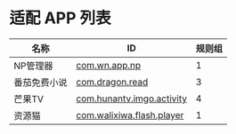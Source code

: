 # 适配 APP 列表

| 名称 | ID | 规则组 |
| - | - | - |
| NP管理器 | [com.wn.app.np](/docs/com.wn.app.np.md) | 1 |
| 番茄免费小说 | [com.dragon.read](/docs/com.dragon.read.md) | 3 |
| 芒果TV | [com.hunantv.imgo.activity](/docs/com.hunantv.imgo.activity.md) | 4 |
| 资源猫 | [com.walixiwa.flash.player](/docs/com.walixiwa.flash.player.md) | 1 |
